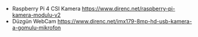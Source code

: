 - Raspberry Pi 4 CSI Kamera
https://www.direnc.net/raspberry-pi-kamera-modulu-v2
- Düzgün WebCam
https://www.direnc.net/imx179-8mp-hd-usb-kamera-a-gomulu-mikrofon
